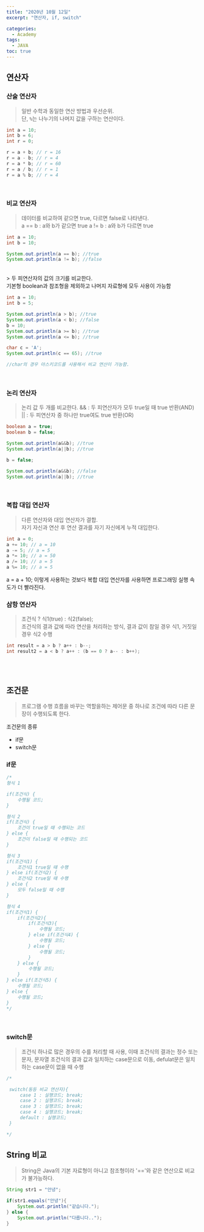 ```yaml
---
title: "2020년 10월 12일"
excerpt: "연산자, if, switch"

categories: 
  - Academy
tags: 
  - JAVA
toc: true
---
```


## 연산자
### 산술 연산자
> 일반 수학과 동일한 연산 방법과 우선순위.<br/>
  단, `%`는 나누기의 나머지 값을 구하는 연산이다.

```java
int a = 10;
int b = 6;
int r = 0;

r = a + b; // r = 16
r = a - b; // r = 4
r = a * b; // r = 60
r = a / b; // r = 1
r = a % b; // r = 4
```
<br/>

### 비교 연산자
> 데이터를 비교하여 같으면 true, 다르면 false로 나타낸다.<br/>
a == b : a와 b가 같으면 true
a != b : a와 b가 다르면 true

```java
int a = 10;
int b = 10;

System.out.println(a == b); //true
System.out.println(a != b); //false
```
<br/>
> 두 피연산자의 값의 크기를 비교한다. <br/>
기본형 boolean과 참조형을 제외하고 나머지 자료형에 모두 사용이 가능함

```java
int a = 10;
int b = 5;

System.out.println(a > b); //true
System.out.println(a < b); //false
b = 10;
System.out.println(a >= b); //true
System.out.println(a <= b); //true

char c = 'A';
System.out.println(c == 65); //true

//char의 경우 아스키코드를 사용해서 비교 연산이 가능함.
```
<br/>

### 논리 연산자
> 논리 값 두 개를 비교한다. 
&& : 두 피연산자가 모두 true일 때 true 반환(AND)
|| : 두 피연산자 중 하나만 true여도 true 반환(OR)

```java
boolean a = true;
boolean b = false;

System.out.println(a&&b); //true
System.out.println(a||b); //true

b = false;

System.out.println(a&&b); //false
System.out.println(a||b); //true
```
<br/>

### 복합 대입 연산자
> 다른 연산자와 대입 연산자가 결합.<br/>
자기 자신과 연산 후 연산 결과를 자기 자신에게 누적 대입한다.

```java
int a = 0;
a += 10; // a = 10
a -= 5; // a = 5
a *= 10; // a = 50
a /= 10; // a = 5
a %= 10; // a = 5
```
a = a + 10; 이렇게 사용하는 것보다 복합 대입 연산자를 사용하면 프로그래밍 실행 속도가 더 빨라진다.
<br/>

### 삼항 연산자
> 조건식 ? 식1(true) : 식2(false);<br/>
조건식의 결과 값에 따라 연산을 처리하는 방식, 결과 값이 참일 경우 식1, 거짓일 경우 식2 수행

```java
int result = a > b ? a++ : b--;
int result2 = a < b ? a++ : (b == 0 ? a-- : b++);
```
<br/><br/>

## 조건문
> 프로그램 수행 흐름을 바꾸는 역할을하는 제어문 중 하나로 조건에 따라 다른 문장이 수행되도록 한다.<br/>

조건문의 종류
- if문
- switch문

### if문
```java
/*
형식 1

if(조건식) {
    수행될 코드;
}

형식 2
if(조건식) { 
    조건이 true일 때 수행되는 코드
} else {
    조건이 false일 때 수행되는 코드
}

형식 3
if(조건식1) {
    조건식1 true일 때 수행
} else if(조건식2) {
    조건식2 true일 때 수행
} else {
    모두 false일 때 수행
}

형식 4
if(조건식1) {
    if(조건식2){
        if(조건식3){
            수행될 코드;
        } else if(조건식4) {
            수행될 코드;
        } else {
            수행될 코드;
        }
    } else {
        수행될 코드;
    }
} else if(조건식5) {
    수행될 코드;
} else {
    수행될 코드;
}
*/
```
<br/>

### switch문
> 조건식 하나로 많은 경우의 수를 처리할 때 사용, 이때 조건식의 결과는 정수 또는 문자, 문자열 조건식의 결과 값과 일치하는 case문으로 이동, defulat문은 일치하는 case문이 없을 때 수행

```java
/*

 switch(동등 비교 연산자){
     case 1 : 실행코드; break;
     case 2 : 실행코드; break;
     case 3 : 실행코드; break;
     case 4 : 실행코드; break;
     default : 실행코드;
 }

*/

```

## String 비교
> String은 Java의 기본 자료형이 아니고 참조형이라 '=='와 같은 연산으로 비교가 불가능하다.

```java
String str1 = "안녕";

if(str1.equals("안녕"){
    System.out.println("같습니다.");
} else {
    System.out.println("다릅니다..");
}
```